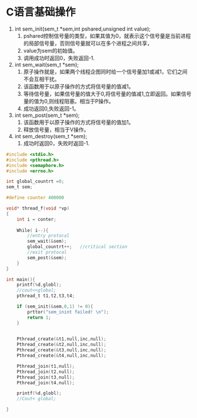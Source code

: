 # C语言基础操作



1. int sem_init(sem_t *sem,int pshared,unsigned int value);
   1. pshared控制信号量的类型，如果其值为0，就表示这个信号量是当前进程的局部信号量，否则信号量就可以在多个进程之间共享，
   2. value为sem的初始值。
   3. 调用成功时返回0，失败返回-1.
2. int sem_wait(sem_t *sem);  
   1. 原子操作就是，如果两个线程企图同时给一个信号量加1或减1，它们之间不会互相干扰。
   2. 该函数用于以原子操作的方式将信号量的值减1。
   3. 等待信号量，如果信号量的值大于0,将信号量的值减1,立即返回。如果信号量的值为0,则线程阻塞。相当于P操作。
   4. 成功返回0,失败返回-1。
3. int sem_post(sem_t *sem);  
   1. 该函数用于以原子操作的方式将信号量的值加1。
   2. 释放信号量，相当于V操作。
4. int sem_destroy(sem_t *sem); 
   1. 成功时返回0，失败时返回-1.

```C
#include <stdio.h>
#include <pthread.h>
#include <semaphore.h>
#include <errno.h>

int global_countrt =0;
sem_t sem;

#define counter 400000

void* thread_f(void *vp)
{
    int i = conter;
    
    While( i--){
        //entry protocal
        sem_wait(&sem);
        global_countrt++;   //critical section
        //exit protocal
        sem_post(&sem);
    }
} 

int main(){
    printf(%d,globl);
    //cout<<global;
    pthread_t t1,t2,t3,t4;

    if (sem_init(&sem,0,1) != 0){
        prttor("sem_inint failed! \n");
        return 1;        
    }
    

    Pthread_create(&t1,null,inc,null);
    Pthread_create(&t2,null,inc,null);
    Pthread_create(&t3,null,inc,null);
    Pthread_create(&t4,null,inc,null);

    Pthread_join(t1,null);
    Pthread_join(t2,null);
    Pthread_join(t3,null);
    Pthread_join(t4,null);

    printf(%d,globl);
    //Cout< global;

}
```